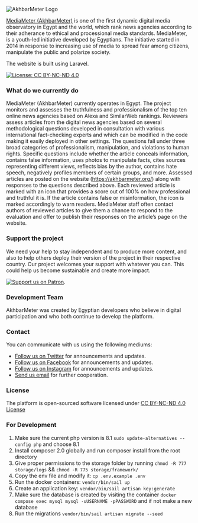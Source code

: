 ![AkhbarMeter Logo](https://akhbarmeter.org/themes/mediameter/assets/images/logo-ar-dark.png)

[MediaMeter (AkhbarMeter)](https://akhbarmeter.org) is one of the first dynamic digital media observatory in Egypt and the world, which rank news agencies according to their adherance to ethical and processional media standards. MediaMeter, is a youth-led initiative developed by Egyptians. The initiative started in 2014 in response to increasing use of media to spread fear among citizens, manipulate the public and polarize society.

The website is built using Laravel.

[![License: CC BY-NC-ND 4.0](https://img.shields.io/badge/License-CC%20BY--NC--ND%204.0-lightgrey.svg)](https://creativecommons.org/licenses/by-nc-nd/4.0/)

### What do we currently do

MediaMeter (AkhbarMeter) currently operates in Egypt. The project monitors and assesses the truthfulness and professionalism of the top ten online news agencies based on Alexa and SimilarWeb rankings. Reviewers assess articles from the digital news agencies based on several methodological questions developed in consultation with various international fact-checking experts and which can be modified in the code making it easily deployed in other settings. The questions fall under three broad categories of professionalism, manipulation, and violations to human rights. Specific questions include whether the article conceals information, contains false information, uses photos to manipulate facts, cites sources representing different views, reflects bias by the author, contains hate speech, negatively profiles members of certain groups, and more. Assessed articles are posted on the website (https://akhbarmeter.org/) along with responses to the questions described above. Each reviewed article is marked with an icon that provides a score out of 100% on how professional and truthful it is. If the article contains false or misinformation, the icon is marked accordingly to warn readers. MediaMeter staff often contact authors of reviewed articles to give them a chance to respond to the evaluation and offer to publish their responses on the article’s page on the website.

### Support the project

We need your help to stay independent and to produce more content, and also to help others deploy their version of the project in their respective country. Our project welcomes your support with whatever you can. This could help us become sustainable and create more impact.

[![Support us on Patron](https://akhbarmeter.org/themes/mediameter/assets/images/patron.png)](https://www.patreon.com/akhbarmeter).

### Development Team

AkhbarMeter was created by Egyptian developers who believe in digital participation and who both continue to develop the platform.


### Contact

You can communicate with us using the following mediums:

* [Follow us on Twitter](http://twitter.com/akhbarmeter) for announcements and updates.
* [Follow us on Facebook](http://facebook.com/akhbarmeter) for announcements and updates.
* [Follow us on Instagram](http://instagram.com/akhbarmeter) for announcements and updates.
* [Send us email](mailto:akhbarmeter@gmail.com) for further cooperation.

### License

The platform is open-sourced software licensed under [CC BY-NC-ND 4.0 License](https://creativecommons.org/licenses/by-nc-nd/4.0/)



### For Development

1. Make sure the current php version is 8.1 `sudo update-alternatives --config php` and choose 8.1
2. Install composer 2.0 globally and run composer install from the root directory
3. Give proper permissions to the storage folder by running `chmod -R 777 storage/logs` && `chmod -R 775 storage/framework/`
4. Copy the env file and modify it: `cp .env.example .env`
5. Run the docker containers: `vendor/bin/sail up`
6. Create an application key: `vendor/bin/sail artisan key:generate`
7. Make sure the database is created by visiting the container `docker compose exec mysql mysql -uUSERNAME -pPASSWORD` and if not make a new database
8. Run the migrations `vendor/bin/sail artisan migrate --seed`
